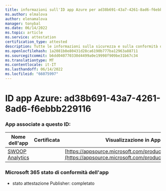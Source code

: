 ```yaml
---
title: informazioni sull'ID app Azure per ad38b691-43a7-4261-8ad6-f6ebbb229116
ms.author: elmalova
author: elenamalova
manager: tonybal
ms.date: 06/14/2022
ms.topic: article
ms.service: attestation
certification_type: attested
description: Tutte le informazioni sulla sicurezza e sulla conformità disponibili per ad38b691-43a7-4261-8ad6-f6ebbb229116.
ms.openlocfilehash: 1a2081b0e80431d28ca6190b777ba12963a88711
ms.sourcegitcommit: b6dd040770330d4499a0e19998f909be31b67c34
ms.translationtype: MT
ms.contentlocale: it-IT
ms.lasthandoff: 06/14/2022
ms.locfileid: "66075997"
---
```

# <a name="azure-app-id-ad38b691-43a7-4261-8ad6-f6ebbb229116"></a>ID app Azure: ad38b691-43a7-4261-8ad6-f6ebbb229116


### <a name="apps-associated-with-this-id"></a>App associate a questo ID:
| **Nome dell'app** | **Certificata** | **Visualizzazione in AppSource** |
|--------------|---------------|-----------------------|
| [SWOOP Analytics](../forward/WA200000877.md) |  | [https://appsource.microsoft.com/product/office/WA200000877](https://appsource.microsoft.com/product/office/WA200000877) |

### <a name="microsoft-365-app-compliance-status"></a>Microsoft 365 stato di conformità dell'app
- stato attestazione Publisher: completato
